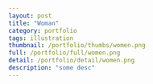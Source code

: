 ```yaml
---
layout: post
title: "Woman"
category: portfolio
tags: illustration
thumbnail: /portfolio/thumbs/women.png
full: /portfolio/full/women.png
detail: /portfolio/detail/women.png
description: "some desc"
---
```

